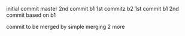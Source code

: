initial commit
master 2nd commit
b1 1st commitz
b2 1st commit b1 2nd commit based on b1

commit to be merged by simple merging 2 more